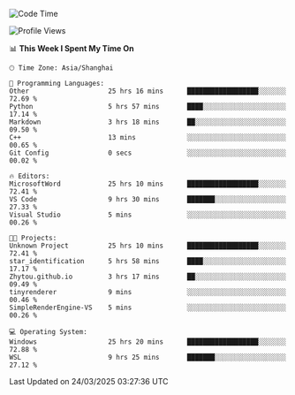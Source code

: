 <!--START_SECTION:waka-->
![Code Time](http://img.shields.io/badge/Code%20Time-2%2C453%20hrs%2019%20mins-blue)

![Profile Views](http://img.shields.io/badge/Profile%20Views-1-blue)

📊 **This Week I Spent My Time On** 

```text
🕑︎ Time Zone: Asia/Shanghai

💬 Programming Languages: 
Other                    25 hrs 16 mins      ██████████████████░░░░░░░   72.69 % 
Python                   5 hrs 57 mins       ████░░░░░░░░░░░░░░░░░░░░░   17.14 % 
Markdown                 3 hrs 18 mins       ██░░░░░░░░░░░░░░░░░░░░░░░   09.50 % 
C++                      13 mins             ░░░░░░░░░░░░░░░░░░░░░░░░░   00.65 % 
Git Config               0 secs              ░░░░░░░░░░░░░░░░░░░░░░░░░   00.02 % 

🔥 Editors: 
MicrosoftWord            25 hrs 10 mins      ██████████████████░░░░░░░   72.41 % 
VS Code                  9 hrs 30 mins       ███████░░░░░░░░░░░░░░░░░░   27.33 % 
Visual Studio            5 mins              ░░░░░░░░░░░░░░░░░░░░░░░░░   00.26 % 

🐱‍💻 Projects: 
Unknown Project          25 hrs 10 mins      ██████████████████░░░░░░░   72.41 % 
star_identification      5 hrs 58 mins       ████░░░░░░░░░░░░░░░░░░░░░   17.17 % 
Zhytou.github.io         3 hrs 17 mins       ██░░░░░░░░░░░░░░░░░░░░░░░   09.49 % 
tinyrenderer             9 mins              ░░░░░░░░░░░░░░░░░░░░░░░░░   00.46 % 
SimpleRenderEngine-VS    5 mins              ░░░░░░░░░░░░░░░░░░░░░░░░░   00.26 % 

💻 Operating System: 
Windows                  25 hrs 20 mins      ██████████████████░░░░░░░   72.88 % 
WSL                      9 hrs 25 mins       ███████░░░░░░░░░░░░░░░░░░   27.12 % 
```


 Last Updated on 24/03/2025 03:27:36 UTC
<!--END_SECTION:waka-->